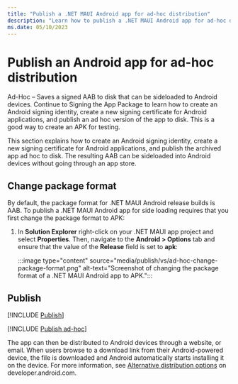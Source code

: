 ```yaml
---
title: "Publish a .NET MAUI Android app for ad-hoc distribution"
description: "Learn how to publish a .NET MAUI Android app for ad-hoc distribution."
ms.date: 05/10/2023
---
```


# Publish an Android app for ad-hoc distribution

<!--
https://learn.microsoft.com/en-us/xamarin/android/deploy-test/signing/?tabs=windows
-->

Ad-Hoc – Saves a signed AAB to disk that can be sideloaded to Android devices. Continue to Signing the App Package to learn how to create an Android signing identity, create a new signing certificate for Android applications, and publish an ad hoc version of the app to disk. This is a good way to create an APK for testing.

This section explains how to create an Android signing identity, create a new signing certificate for Android applications, and publish the archived app ad hoc to disk. The resulting AAB can be sideloaded into Android devices without going through an app store.

## Change package format

By default, the package format for .NET MAUI Android release builds is AAB. To publish a .NET MAUI Android app for side loading requires that you first change the package format to APK:

1. In **Solution Explorer** right-click on your .NET MAUI app project and select **Properties**. Then, navigate to the **Android > Options** tab and ensure that the value of the **Release** field is set to **apk**:

    :::image type="content" source="media/publish/vs/ad-hoc-change-package-format.png" alt-text="Screenshot of changing the package format of a .NET MAUI Android app to APK.":::

## Publish

[!INCLUDE [Publish](../includes/publish-vs.md)]

[!INCLUDE [Publish ad-hoc](../includes/publish-ad-hoc.md)]

The app can then be distributed to Android devices through a website, or email. When users browse to a download link from their Android-powered device, the file is downloaded and Android automatically starts installing it on the device. For more information, see [Alternative distribution options](https://developer.android.com/distribute/marketing-tools/alternative-distribution) on developer.android.com.
